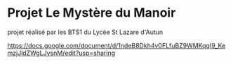 <h1>Projet Le Mystère du Manoir</h1>
projet réalisé par les BTS1 du Lycée St Lazare d'Autun

https://docs.google.com/document/d/1ndeB8Dkh4v0FLfuBZ9WMKqqI9_KemzjJldZWgLJysnM/edit?usp=sharing
